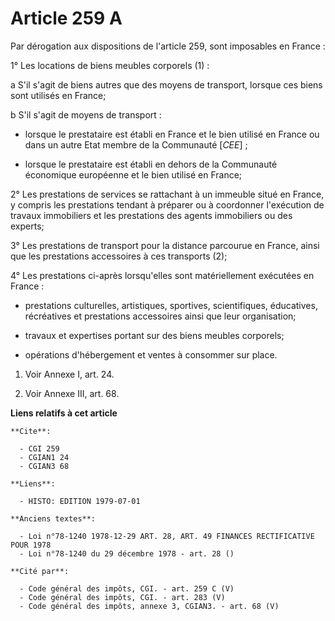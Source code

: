 # Article 259 A

Par dérogation aux dispositions de l'article 259, sont imposables en France :

1° Les locations de biens meubles corporels (1) :

a  S'il s'agit de biens autres que des moyens de transport, lorsque ces biens sont utilisés en France;

b  S'il s'agit de moyens de transport :

- lorsque le prestataire est établi en France et le bien utilisé en France ou dans un autre Etat membre de la Communauté
[*CEE*] ;

- lorsque le prestataire est établi en dehors de la Communauté économique européenne et le bien utilisé en France;

2° Les prestations de services se rattachant à un immeuble situé en France, y compris les prestations tendant à préparer ou à
coordonner l'exécution de travaux immobiliers et les prestations des agents immobiliers ou des experts;

3° Les prestations de transport pour la distance parcourue en France, ainsi que les prestations accessoires à ces transports
(2);

4° Les prestations ci-après lorsqu'elles sont matériellement exécutées en France :

- prestations culturelles, artistiques, sportives, scientifiques, éducatives, récréatives et prestations accessoires ainsi
que leur organisation;

- travaux et expertises portant sur des biens meubles corporels;

- opérations d'hébergement et ventes à consommer sur place.

1)  Voir Annexe I, art. 24.

2)  Voir Annexe III, art. 68.

**Liens relatifs à cet article**

	**Cite**:

	  - CGI 259
	  - CGIAN1 24
	  - CGIAN3 68

	**Liens**:

	  - HISTO: EDITION 1979-07-01

	**Anciens textes**:

	  - Loi n°78-1240 1978-12-29 ART. 28, ART. 49 FINANCES RECTIFICATIVE POUR 1978
	  - Loi n°78-1240 du 29 décembre 1978 - art. 28 ()

	**Cité par**:

	  - Code général des impôts, CGI. - art. 259 C (V)
	  - Code général des impôts, CGI. - art. 283 (V)
	  - Code général des impôts, annexe 3, CGIAN3. - art. 68 (V)

